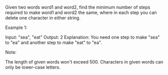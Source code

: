 
Given two words word1 and word2, find the minimum number of steps required to make word1 and word2 the same, where in each step you can delete one character in either string.


Example 1:

Input: "sea", "eat"
Output: 2
Explanation: You need one step to make "sea" to "ea" and another step to make "eat" to "ea".



Note:

The length of given words won't exceed 500.
Characters in given words can only be lower-case letters.
